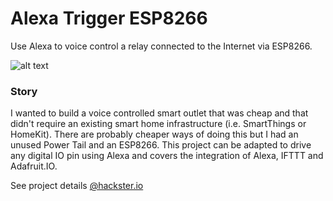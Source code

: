 # Alexa Trigger ESP8266

Use Alexa to voice control a relay connected to the Internet via ESP8266.

![alt text](https://hackster.imgix.net/uploads/attachments/660551/20181119_113805_4I5xasSWWW.jpg?auto=compress%2Cformat&w=900&h=675&fit=min "Prototype")

### Story

I wanted to build a voice controlled smart outlet that was cheap and that didn't require an existing smart home infrastructure (i.e. SmartThings or HomeKit). There are probably cheaper ways of doing this but I had an unused Power Tail and an ESP8266. This project can be adapted to drive any digital IO pin using Alexa and covers the integration of Alexa, IFTTT and Adafruit.IO.

See project details [@hackster.io](https://www.hackster.io/2stacks/alexa-trigger-esp8266-181f0d)